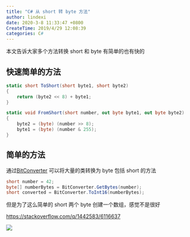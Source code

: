```yaml
---
title: "C# 从 short 转 byte 方法"
author: lindexi
date: 2020-3-8 11:33:47 +0800
CreateTime: 2019/4/29 12:08:39
categories: C#
---
```


本文告诉大家多个方法转换 short 和 byte 有简单的也有快的

<!--more-->


<!-- CreateTime:2019/4/29 12:08:39 -->


## 快速简单的方法

```csharp
static short ToShort(short byte1, short byte2)
{
    return (byte2 << 8) + byte1;
}

static void FromShort(short number, out byte byte1, out byte byte2)
{
    byte2 = (byte) (number >> 8);
    byte1 = (byte) (number & 255);
}
```

## 简单的方法

通过[BitConverter](https://docs.microsoft.com/en-us/dotnet/api/system.bitconverter?wt.mc_id=MVP ) 可以将大量的类转换为 byte 包括 short 的方法

```csharp
short number = 42;
byte[] numberBytes = BitConverter.GetBytes(number);
short converted = BitConverter.ToInt16(numberBytes);
```

但是为了这么简单的 short 两个 byte 创建一个数组，感觉不是很好

https://stackoverflow.com/q/1442583/6116637

![](http://image.acmx.xyz/lindexi%2F201942912529158)

